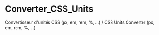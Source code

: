 # Converter_CSS_Units
Convertisseur d'unités CSS (px, em, rem, %, ...) / CSS Units Converter (px, em, rem, %, ...)
